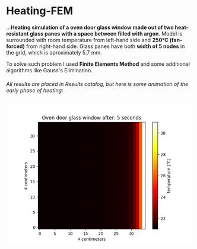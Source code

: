 # Heating-FEM

...**Heating simulation of a oven door glass window made out of two heat-resistant glass panes with a space between filled with argon**. Model is surrounded with room temperature from left-hand side and **250℃ (fan-forced)** from right-hand side. Glass panes have both **width of 5 nodes** in the grid, which is aproximately 5.7 mm.

To solve such problem I used **Finite Elements Method** and some additional algorithms like Gauss's Elimination.

###### All results are placed in _Results_ catalog, but here is some animation of the early phase of heating:


<p align="center">
    <img src="https://raw.githubusercontent.com/maikelSoFly/Heating-FEM/master/Results/early_phase/early-phase-animation.gif" width="500"/>
</p>

